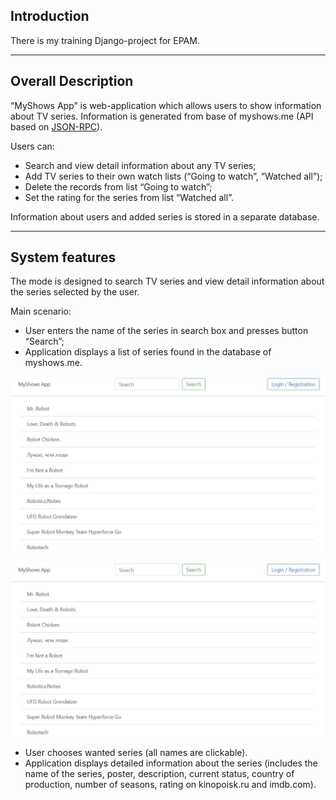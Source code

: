 ## Introduction

There is my training Django-project for EPAM.

______________

## Overall Description

“MyShows App” is web-application which allows users to show information about TV series. Information is generated from base of myshows.me (API based on [JSON-RPC](https://api.myshows.me/shared/doc/)).
  
Users can:
* Search and view detail information about any TV series;
* Add TV series to their own watch lists (“Going to watch”, “Watched all”);
* Delete the records from list “Going to watch”;
* Set the rating for the series from list “Watched all”.
  
Information about users and added series is stored in a separate database.
______________

## System features

The mode is designed to search TV series and view detail information about the series selected by the user.
  
Main scenario:
* User enters the name of the series in search box and presses button “Search”;
* Application displays a list of series found in the database of myshows.me.

<img src="https://github.com/incx07/epam-lab/blob/develop/documentation/images/003.JPG" alt="Picture 01" width="800"/>

![Picture 01](https://github.com/incx07/epam-lab/blob/develop/documentation/images/003.JPG "Picture 01")

* User chooses wanted series (all names are clickable).
* Application displays detailed information about the series (includes the name of the series, poster, description, current status, country of production, number of seasons, rating on kinopoisk.ru and imdb.com).

